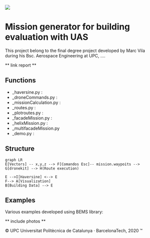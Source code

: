 ![](https://eetac.upc.edu/ca/noticies/eetac.png)

# Mission generator for building evaluation with UAS

This project belong to the final degree project developed by Marc Vila during his Bsc. Aerospace Engineering at UPC, ....

** link report ** 

## Functions 

- _haversine.py :
- _droneCommands.py :
- _missionCalculation.py :
- _routes.py :
- _plotroutes.py :
- _facadeMission.py :
- _helixMission.py :
- _multifacadeMission.py
- _demo.py :

## Structure

```mermaid
graph LR
E[Vectors] -- x,y,z --> F[Comandos Esc]-- mission.waypoits --> G[dronekit] --> H(Route execution)

E -->I[Haversine] <--> E
F--> A[Visualization]
B[Building Data] --> E

```
## Examples

Various examples developed using BEMS library:

** include photos ** 

© UPC Universitat Politècnica de Catalunya · BarcelonaTech, 2020 ™
